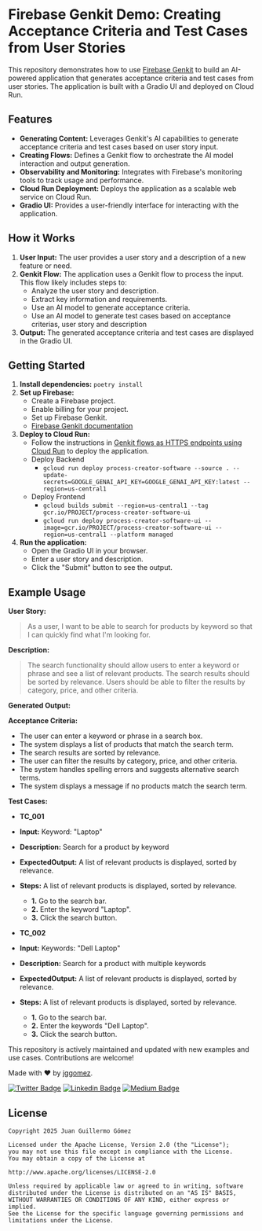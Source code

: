 # Firebase Genkit Demo: Creating Acceptance Criteria and Test Cases from User Stories

This repository demonstrates how to use [Firebase Genkit](https://firebase.google.com/docs/genkit) to build an AI-powered application that generates acceptance criteria and test cases from user stories. The application is built with a Gradio UI and deployed on Cloud Run.

## Features

  * **Generating Content:**  Leverages Genkit's AI capabilities to generate acceptance criteria and test cases based on user story input.
  * **Creating Flows:** Defines a Genkit flow to orchestrate the AI model interaction and output generation.
  * **Observability and Monitoring:**  Integrates with Firebase's monitoring tools to track usage and performance.
  * **Cloud Run Deployment:** Deploys the application as a scalable web service on Cloud Run.
  * **Gradio UI:** Provides a user-friendly interface for interacting with the application.

## How it Works

1.  **User Input:** The user provides a user story and a description of a new feature or need.
2.  **Genkit Flow:** The application uses a Genkit flow to process the input. This flow likely includes steps to:
      * Analyze the user story and description.
      * Extract key information and requirements.
      * Use an AI model to generate acceptance criteria.
      * Use an AI model to generate test cases based on acceptance criterias, user story and description 
3.  **Output:** The generated acceptance criteria and test cases are displayed in the Gradio UI.

## Getting Started

1.  **Install dependencies:** `poetry install`
2.  **Set up Firebase:**
      * Create a Firebase project.
      * Enable billing for your project.
      * Set up Firebase Genkit.
      * [Firebase Genkit documentation](https://firebase.google.com/docs/genkit)
4.  **Deploy to Cloud Run:**
      * Follow the instructions in [Genkit flows as HTTPS endpoints using Cloud Run](https://firebase.google.com/docs/genkit/cloud-run) to deploy the application.
      * Deploy Backend
        * `gcloud run deploy process-creator-software --source . --update-secrets=GOOGLE_GENAI_API_KEY=GOOGLE_GENAI_API_KEY:latest --region=us-central1`
      * Deploy Frontend
        * `gcloud builds submit --region=us-central1 --tag gcr.io/PROJECT/process-creator-software-ui`
        * `gcloud run deploy process-creator-software-ui --image=gcr.io/PROJECT/process-creator-software-ui --region=us-central1 --platform managed`
5.  **Run the application:**
      * Open the Gradio UI in your browser.
      * Enter a user story and description.
      * Click the "Submit" button to see the output.

## Example Usage

**User Story:**

> As a user, I want to be able to search for products by keyword so that I can quickly find what I'm looking for.

**Description:**

> The search functionality should allow users to enter a keyword or phrase and see a list of relevant products. The search results should be sorted by relevance. Users should be able to filter the results by category, price, and other criteria.

**Generated Output:**

**Acceptance Criteria:**

  * The user can enter a keyword or phrase in a search box.
  * The system displays a list of products that match the search term.
  * The search results are sorted by relevance.
  * The user can filter the results by category, price, and other criteria.
  * The system handles spelling errors and suggests alternative search terms.
  * The system displays a message if no products match the search term.

**Test Cases:**

  * **TC_001**
  * **Input:** Keyword: "Laptop"
  * **Description:** Search for a product by keyword
  * **ExpectedOutput:** A list of relevant products is displayed, sorted by relevance.
  * **Steps:** A list of relevant products is displayed, sorted by relevance.  
    * **1.** Go to the search bar.
    * **2.** Enter the keyword "Laptop".
    * **3.** Click the search button.

  * **TC_002**
  * **Input:** Keywords: "Dell Laptop"
  * **Description:** Search for a product with multiple keywords
  * **ExpectedOutput:** A list of relevant products is displayed, sorted by relevance.
  * **Steps:** A list of relevant products is displayed, sorted by relevance.  
    * **1.** Go to the search bar.
    * **2.** Enter the keywords "Dell Laptop".
    * **3.** Click the search button.


This repository is actively maintained and updated with new examples and use cases. Contributions are welcome!

Made with ❤ by  [jggomez](https://devhack.co).

[![Twitter Badge](https://img.shields.io/badge/-@jggomezt-1ca0f1?style=flat-square&labelColor=1ca0f1&logo=twitter&logoColor=white&link=https://twitter.com/jggomezt)](https://twitter.com/jggomezt)
[![Linkedin Badge](https://img.shields.io/badge/-jggomezt-blue?style=flat-square&logo=Linkedin&logoColor=white&link=https://www.linkedin.com/in/jggomezt/)](https://www.linkedin.com/in/jggomezt/)
[![Medium Badge](https://img.shields.io/badge/-@jggomezt-03a57a?style=flat-square&labelColor=000000&logo=Medium&link=https://medium.com/@jggomezt)](https://medium.com/@jggomezt)

## License

    Copyright 2025 Juan Guillermo Gómez

    Licensed under the Apache License, Version 2.0 (the "License");
    you may not use this file except in compliance with the License.
    You may obtain a copy of the License at

    http://www.apache.org/licenses/LICENSE-2.0

    Unless required by applicable law or agreed to in writing, software
    distributed under the License is distributed on an "AS IS" BASIS,
    WITHOUT WARRANTIES OR CONDITIONS OF ANY KIND, either express or implied.
    See the License for the specific language governing permissions and
    limitations under the License.